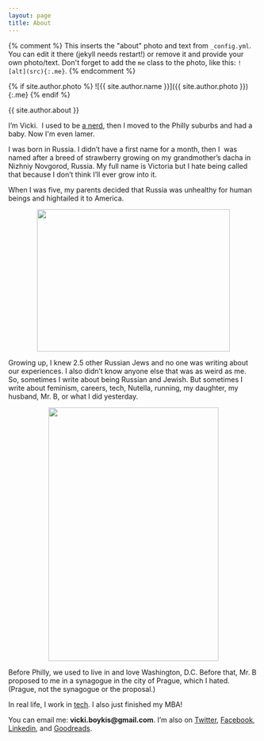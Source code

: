 ```yaml
---
layout: page
title: About
---
```


{% comment %}
  This inserts the "about" photo and text from `_config.yml`.
  You can edit it there (jekyll needs restart!) or remove it and provide your own photo/text.
  Don't forget to add the `me` class to the photo, like this: `![alt](src){:.me}`.
{% endcomment %}

{% if site.author.photo %}
  ![{{ site.author.name }}]({{ site.author.photo }}){:.me}
{% endif %}

{{ site.author.about }}

I&#8217;m Vicki.  I used to be [a nerd](http://www.amazon.com/Theres-Something-about-Scotland-Boykis-ebook/dp/B007TQ8370), then I moved to the Philly suburbs and had a baby. Now I'm even lamer.   
  
I was born in Russia. I didn&#8217;t have a first name for a month</a>, then I  was named after a breed of strawberry growing on my grandmother&#8217;s dacha in Nizhniy Novgorod, Russia. My full name is Victoria but I hate being called that because I don&#8217;t think I&#8217;ll ever grow into it.


 When I was five, my parents decided that Russia was unhealthy for human beings and hightailed it to America.


<p style="text-align: center;">
  <a href="https://raw.githubusercontent.com/vkblog/vkblog.github.io/master/public/img/2009/01/scan0001.jpg"><img title="scan0001" alt="" src="http://blog.vickiboykis.com/wp-content/uploads/2009/01/scan0001.jpg" width="389" height="287" /></a>
</p>

Growing up, I knew 2.5 other Russian Jews and no one was writing about our experiences. I also didn&#8217;t know anyone else that was as weird as me. So, sometimes I write about being Russian and Jewish. But sometimes I write about feminism, careers, tech, Nutella, running, my daughter, my husband, Mr. B, or what I did yesterday.

<p style="text-align: center;">
  <a href="https://raw.githubusercontent.com/vkblog/vkblog.github.io/master/public/img/2009/01/Classic-Photo-033.jpg"><img title="Classic Photo 033" alt="" src="http://blog.vickiboykis.com/wp-content/uploads/2009/01/Classic-Photo-033.jpg" width="343" height="512" /></a>
</p>

Before Philly, we used to live in and love Washington, D.C. Before that, Mr. B proposed to me in a synagogue in the city of Prague, which I hated. (Prague, not the synagogue or the proposal.)

In real life, I work in [tech](http://veekaybee.github.io/). I also just finished my MBA! 

<p style="text-align: left;">
  You can email me: <strong>vicki.boykis@gmail.com</strong>. I&#8217;m also on <a href="http://twitter.com/vboykis" target="_blank">Twitter</a>, <a href="http://facebook.com/vicki.boykis" target="_blank">Facebook</a>, <a href="www.linkedin.com/in/vickiboykis/" target="_blank">Linkedin</a>, and <a href="http://www.goodreads.com/user/show/6490545-vicki" target="_blank">Goodreads</a>.
</p>

<p style="text-align: left;">

